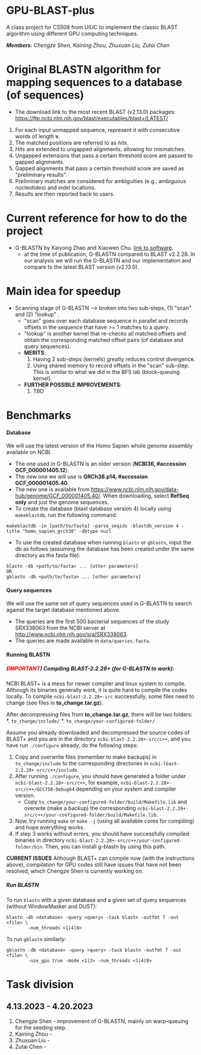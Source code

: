 # GPU-BLAST-plus
A class project for CS508 from UIUC to implement the classic BLAST algorithm using different GPU computing techniques. 

_**Members**: Chengze Shen, Kaining Zhou, Zhuxuan Liu, Zutai Chen_


# Original BLASTN algorithm for mapping sequences to a database (of sequences)
* The download link to the most recent BLAST (v2.13.0) packages: <https://ftp.ncbi.nlm.nih.gov/blast/executables/blast+/LATEST/>

1. For each input unmapped sequence, represent it with consecutive words of length `W`.
2. The matched positions are referred to as _hits_.
3. _Hits_ are extended to ungapped alignments, allowing for mismatches. 
4. Ungapped extensions that pass a certain threshold score are passed to gapped alignments.
5. Gapped alignments that pass a certain threshold score are saved as "preliminary results".
6. Preliminary matches are considered for ambiguities (e.g., ambiguous nucleotides) and indel locations.
7. Results are then reported back to users.

# Current reference for how to do the project
* G-BLASTN by Kaiyong Zhao and Xiaowen Chu. [link to software](http://www.comp.hkbu.edu.hk/~chxw/software/G-BLASTN.html).
  * at the time of publication, G-BLASTN compared to BLAST v2.2.28. In our analysis we will run the G-BLASTN and our implementation and compare to the latest BLAST version (v2.13.0).


# Main idea for speedup
* Scanning stage of G-BLASTN --> broken into two sub-steps, (1) "scan" and (2) "lookup" .
  * "scan" goes over each database sequence in parallel and records offsets in the sequence that have >= 1 matches to a query.
  * "lookup" is another kernel that re-checks all matched offsets and obtain the corresponding matched offset pairs (of database and query sequences).
  * **MERITS**: 
    1. Having 2 sub-steps (kernels) greatly reduces control divergence.
    2. Using shared memory to record offsets in the "scan" sub-step. This is similar to what we did in the BFS lab (block-queuing kernel).
  * **FURTHER POSSIBLE IMPROVEMENTS**:
    1. TBD

# Benchmarks
#### Database
We will use the latest version of the Homo Sapien whole genome assembly available on NCBI.
  * The one used in G-BLASTN is an older version (__NCBI36, #accession GCF_000001405.12__).
  * The new one we will use is __GRCh38.p14, #accession GCF_000001405.40__.
  * The new one is available from <https://www.ncbi.nlm.nih.gov/data-hub/genome/GCF_000001405.40/>. When downloading, select **RefSeq only** and just the genome sequences.
  * To create the database (blast database version 4) locally using `makeblastdb`, run the following command:
```
makeblastdb -in [path/to/fasta] -parse_seqids -blastdb_version 4 -title "homo_sapien_grch38" -dbtype nucl
```
  * To use the created database when running `blastn` or `gblastn`, input the db as follows (assuming the database has been created under the same directory as the fasta file):
```
blastn -db <path/to/fasta> ... [other parameters]
OR
gblastn -db <path/to/fasta> ... [other parameters]
```

#### Query sequences
We will use the same set of query sequences used in G-BLASTN to search against the target database mentioned above.
  * The queries are the first 500 bacterial sequences of the study SRX338063 from the NCBI server at <http://www.ncbi.nlm.nih.gov/sra/SRX338063>.
  * The queries are made available in `data/queries.fasta`.

#### Running BLASTN
##### (<span style="color:red">*IMPORTANT*</span>) Compiling BLAST-2.2.28+ (for G-BLASTN to work):
NCBI BLAST+ is a mess for newer compiler and linux system to compile. Although its binaries generally work, it is quite hard to compile the codes locally.
To compile `ncbi-blast-2.2.28+-src` successfully, some files need to change (see files in **to_change.tar.gz**).

After decompressing files from **to_change.tar.gz**, there will be two folders:
*. `to_change/include/`
*. `to_change/your-configured-folder/`

Assume you already downloaded and decompressed the source codes of BLAST+ and you are in the directory `ncbi-blast-2.2.28+-src/c++`, and you have run `./configure` already, do the following steps:
1. Copy and overwrite files (remember to make backups) in `to_change/include` to the corresponding directories in `ncbi-lbast-2.2.28+-src/c++/include`.
2. After running `./configure`, you should have generated a folder under `ncbi-blast-2.2.28+-src/c++`, for example, `ncbi-blast-2.2.28+-src/c++/GCC750-Debug64` depending on your system and compiler version.
   * Copy `to_change/your-configured-folder/build/Makefile.lib` and overwite (make a backup) the corresponding `ncbi-blast-2.2.28+-src/c++/your-configured-folder/build/Makefile.lib`.
3. Now, try running `make` or `make -j` (using all available cores for compiling) and hope everything works.
4. If step 3 works without errors, you should have successfully compiled binaries in directory `ncbi-blast-2.2.28+-src/c++/your-configured-folder/bin`. Then, you can install g-blastn by using this path.

**CURRENT ISSUES**
Although BLAST+ can compile now (with the instructions above), compilation for GPU codes still have issues that have not been resolved, which Chengze Shen is currently working on. 

##### Run BLASTN
To run `blastn` with a given database and a given set of query sequences (without WindowMasker and DUST):
```
blastn -db <database> -query <query> -task blastn -outfmt 7 -out <file> \
        -num_threads <1|4|8>
```
To run `gblastn` similarly:
```
gblastn -db <database> -query <query> -task blastn -outfmt 7 -out <file> \
        -use_gpu true -mode <1|2> -num_threads <1|4|8>
```

# Task division
## 4.13.2023 - 4.20.2023
1. Chengze Shen - improvement of G-BLASTN, mainly on warp-queuing for the seeding step.
2. Kaining Zhou - 
2. Zhuxuan Liu - 
3. Zutai Chen - 

